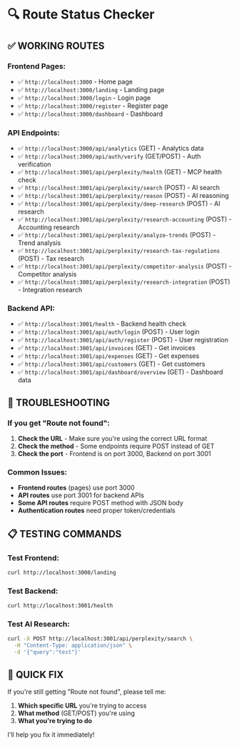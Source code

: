 # 🔍 Route Status Checker

## ✅ **WORKING ROUTES**

### **Frontend Pages:**
- ✅ `http://localhost:3000` - Home page
- ✅ `http://localhost:3000/landing` - Landing page
- ✅ `http://localhost:3000/login` - Login page
- ✅ `http://localhost:3000/register` - Register page
- ✅ `http://localhost:3000/dashboard` - Dashboard

### **API Endpoints:**
- ✅ `http://localhost:3000/api/analytics` (GET) - Analytics data
- ✅ `http://localhost:3000/api/auth/verify` (GET/POST) - Auth verification
- ✅ `http://localhost:3001/api/perplexity/health` (GET) - MCP health check
- ✅ `http://localhost:3001/api/perplexity/search` (POST) - AI search
- ✅ `http://localhost:3001/api/perplexity/reason` (POST) - AI reasoning
- ✅ `http://localhost:3001/api/perplexity/deep-research` (POST) - AI research
- ✅ `http://localhost:3001/api/perplexity/research-accounting` (POST) - Accounting research
- ✅ `http://localhost:3001/api/perplexity/analyze-trends` (POST) - Trend analysis
- ✅ `http://localhost:3001/api/perplexity/research-tax-regulations` (POST) - Tax research
- ✅ `http://localhost:3001/api/perplexity/competitor-analysis` (POST) - Competitor analysis
- ✅ `http://localhost:3001/api/perplexity/research-integration` (POST) - Integration research

### **Backend API:**
- ✅ `http://localhost:3001/health` - Backend health check
- ✅ `http://localhost:3001/api/auth/login` (POST) - User login
- ✅ `http://localhost:3001/api/auth/register` (POST) - User registration
- ✅ `http://localhost:3001/api/invoices` (GET) - Get invoices
- ✅ `http://localhost:3001/api/expenses` (GET) - Get expenses
- ✅ `http://localhost:3001/api/customers` (GET) - Get customers
- ✅ `http://localhost:3001/api/dashboard/overview` (GET) - Dashboard data

## 🔧 **TROUBLESHOOTING**

### **If you get "Route not found":**

1. **Check the URL** - Make sure you're using the correct URL format
2. **Check the method** - Some endpoints require POST instead of GET
3. **Check the port** - Frontend is on port 3000, Backend on port 3001

### **Common Issues:**

- **Frontend routes** (pages) use port 3000
- **API routes** use port 3001 for backend APIs
- **Some API routes** require POST method with JSON body
- **Authentication routes** need proper token/credentials

## 📋 **TESTING COMMANDS**

### **Test Frontend:**
```bash
curl http://localhost:3000/landing
```

### **Test Backend:**
```bash
curl http://localhost:3001/health
```

### **Test AI Research:**
```bash
curl -X POST http://localhost:3001/api/perplexity/search \
  -H "Content-Type: application/json" \
  -d '{"query":"test"}'
```

## 🎯 **QUICK FIX**

If you're still getting "Route not found", please tell me:
1. **Which specific URL** you're trying to access
2. **What method** (GET/POST) you're using
3. **What you're trying to do**

I'll help you fix it immediately!




